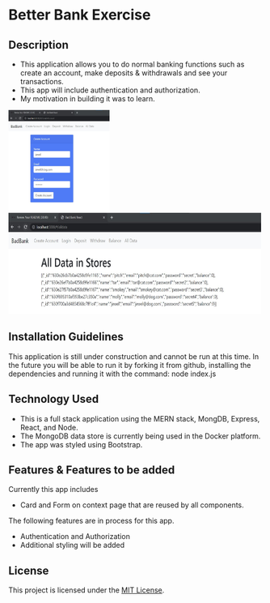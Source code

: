 
# Better Bank Exercise

## Description
  
* This application allows you to do normal banking functions such as create an account, make deposits & withdrawals and see your transactions.
* This app will include authentication and authorization.
* My motivation in building it was to learn.

<img src="/images/create-account-pic.jpg" alt="Form used to create an account" width="200" height="200"/>
<img src="/images/all-data-pic.jpg" alt="list of all user information" width="500" height="200"/>

## Installation Guidelines

This application is still under construction and cannot be run at this time. In the future you will be able to run it by forking it from github, installing the dependencies and running it with the command: node index.js

## Technology Used

* This is a full stack application using the MERN stack, MongDB, Express, React, and Node.
* The MongoDB data store is currently being used in the Docker platform.
* The app was styled using Bootstrap.

## Features & Features to be added

Currently this app includes

* Card and Form on context page that are reused by all components.

The following features are in process for this app.

* Authentication and Authorization
* Additional styling will be added

## License

This project is licensed under the [MIT License](/LICENSE).
